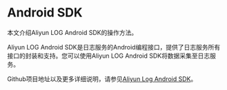 # Android SDK

本文介绍Aliyun LOG Android SDK的操作方法。

Aliyun LOG Android SDK是日志服务的Android编程接口，提供了日志服务所有接口的封装和支持。您可以使用Aliyun LOG Android SDK将数据采集至日志服务。

Github项目地址以及更多详细说明，请参见[Aliyun Log Android SDK](https://github.com/aliyun/aliyun-log-android-sdk)。

